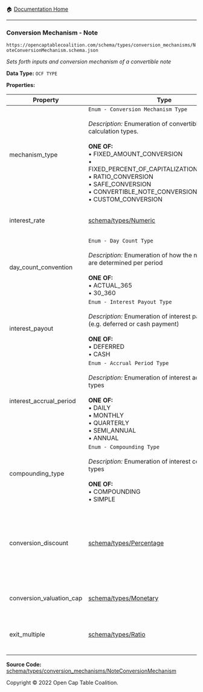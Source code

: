 :house: [Documentation Home](/README.md)

---

### Conversion Mechanism - Note

`https://opencaptablecoalition.com/schema/types/conversion_mechanisms/NoteConversionMechanism.schema.json`

_Sets forth inputs and conversion mechanism of a convertible note_

**Data Type:** `OCF TYPE`

**Properties:**

| Property                 | Type                                                                                                                                                                                                                                                                                                                                                               | Description                                                                                                               | Required   |
| ------------------------ | ------------------------------------------------------------------------------------------------------------------------------------------------------------------------------------------------------------------------------------------------------------------------------------------------------------------------------------------------------------------ | ------------------------------------------------------------------------------------------------------------------------- | ---------- |
| mechanism_type           | `Enum - Conversion Mechanism Type`</br></br>_Description:_ Enumeration of convertible conversion calculation types.</br></br>**ONE OF:** </br>&bull; FIXED_AMOUNT_CONVERSION </br>&bull; FIXED_PERCENT_OF_CAPITALIZATION_CONVERSION </br>&bull; RATIO_CONVERSION </br>&bull; SAFE_CONVERSION </br>&bull; CONVERTIBLE_NOTE_CONVERSION </br>&bull; CUSTOM_CONVERSION | Enumeration of convertible conversion calculation types.                                                                  | `REQUIRED` |
| interest_rate            | [schema/types/Numeric](/docs/schema/types/Numeric.md)                                                                                                                                                                                                                                                                                                              | Interest rate of the convertible (if applicable)                                                                          | `REQUIRED` |
| day_count_convention     | `Enum - Day Count Type`</br></br>_Description:_ Enumeration of how the number of days are determined per period</br></br>**ONE OF:** </br>&bull; ACTUAL_365 </br>&bull; 30_360                                                                                                                                                                                     | How many days are there is a given period for calculation purposes?                                                       | `REQUIRED` |
| interest_payout          | `Enum - Interest Payout Type`</br></br>_Description:_ Enumeration of interest payout types (e.g. deferred or cash payment)</br></br>**ONE OF:** </br>&bull; DEFERRED </br>&bull; CASH                                                                                                                                                                              | How is interest paid out (if at applicable)                                                                               | `REQUIRED` |
| interest_accrual_period  | `Enum - Accrual Period Type`</br></br>_Description:_ Enumeration of interest accrual period types</br></br>**ONE OF:** </br>&bull; DAILY </br>&bull; MONTHLY </br>&bull; QUARTERLY </br>&bull; SEMI_ANNUAL </br>&bull; ANNUAL                                                                                                                                      | What is the period over which interest is calculated?                                                                     | `REQUIRED` |
| compounding_type         | `Enum - Compounding Type`</br></br>_Description:_ Enumeration of interest compounding types</br></br>**ONE OF:** </br>&bull; COMPOUNDING </br>&bull; SIMPLE                                                                                                                                                                                                        | What type of interest compounding?                                                                                        | `REQUIRED` |
| conversion_discount      | [schema/types/Percentage](/docs/schema/types/Percentage.md)                                                                                                                                                                                                                                                                                                        | What is the percentage discount available upon conversion, if applicable? (decimal representation - e.g. 0.125 for 12.5%) | -          |
| conversion_valuation_cap | [schema/types/Monetary](/docs/schema/types/Monetary.md)                                                                                                                                                                                                                                                                                                            | What is the valuation cap (if applicable)?                                                                                | -          |
| exit_multiple            | [schema/types/Ratio](/docs/schema/types/Ratio.md)                                                                                                                                                                                                                                                                                                                  | For cash proceeds calculation during a liquidity event.                                                                   | -          |

**Source Code:** [schema/types/conversion_mechanisms/NoteConversionMechanism](/schema/types/conversion_mechanisms/NoteConversionMechanism.schema.json)

Copyright © 2022 Open Cap Table Coalition.
